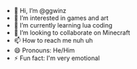 - 👋 Hi, I’m @ggwinz
- 👀 I’m interested in games and art
- 🌱 I’m currently learning lua coding
- 💞️ I’m looking to collaborate on Minecraft
- 📫 How to reach me nuh uh
- 😄 Pronouns: He/Him
- ⚡ Fun fact: I'm very emotional

<!---
ggwinz/ggwinz is a ✨ special ✨ repository because its `README.md` (this file) appears on your GitHub profile.
You can click the Preview link to take a look at your changes.
--->
